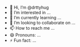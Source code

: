 - 👋 Hi, I’m @drttyhug
- 👀 I’m interested in ...
- 🌱 I’m currently learning ...
- 💞️ I’m looking to collaborate on ...
- 📫 How to reach me ...
- 😄 Pronouns: ...
- ⚡ Fun fact: ...

<!---
drttyhug/drttyhug is a ✨ special ✨ repository because its `README.md` (this file) appears on your GitHub profile.
You can click the Preview link to take a look at your changes.
--->
